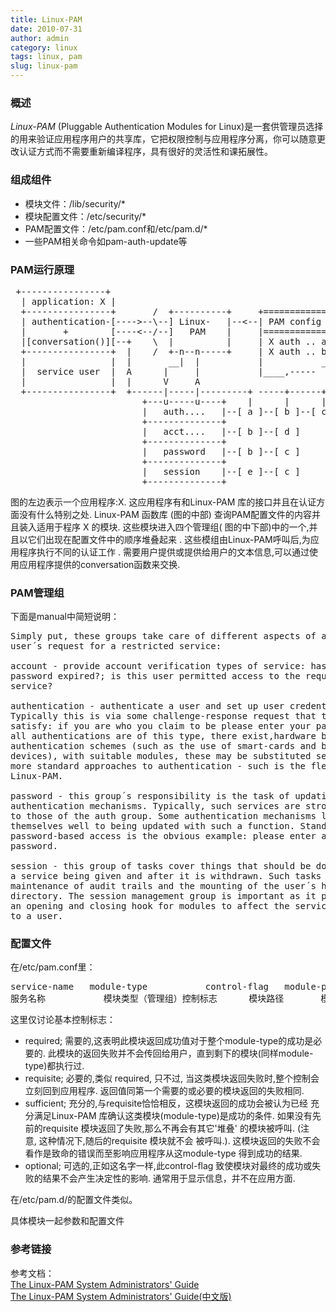 ```yaml
---
title: Linux-PAM
date: 2010-07-31
author: admin
category: linux
tags: linux, pam
slug: linux-pam
---
```


### 概述

*Linux-PAM* (Pluggable Authentication Modules for Linux)是一套供管理员选择的用来验证应用程序用户的共享库，它把权限控制与应用程序分离，你可以随意更改认证方式而不需要重新编译程序，具有很好的灵活性和课拓展性。

### 组成组件

-   模块文件：/lib/security/\*
-   模块配置文件：/etc/security/\*
-   PAM配置文件：/etc/pam.conf和/etc/pam.d/\*
-   一些PAM相关命令如pam-auth-update等

### PAM运行原理

<pre>
 +----------------+
  | application: X |
  +----------------+       /  +----------+     +================+
  | authentication-[---->--\--] Linux-   |--<--| PAM config file|
  |       +        [----<--/--]   PAM    |     |================|
  |[conversation()][--+    \  |          |     | X auth .. a.so |
  +----------------+  |    /  +-n--n-----+     | X auth .. b.so |
  |                |  |       __|  |           |           _____/
  |  service user  |  A      |     |           |____,-----
  |                |  |      V     A
  +----------------+  +------|-----|---------+ -----+------+
                         +---u-----u----+    |      |      |
                         |   auth....   |--[ a ]--[ b ]--[ c ]
                         +--------------+
                         |   acct....   |--[ b ]--[ d ]
                         +--------------+
                         |   password   |--[ b ]--[ c ]
                         +--------------+
                         |   session    |--[ e ]--[ c ]
                         +--------------+
</pre>

图的左边表示一个应用程序:X. 这应用程序有和Linux-PAM 库的接口并且在认证方面没有什么特别之处. Linux-PAM 函数库 (图的中部) 查询PAM配置文件的内容并且装入适用于程序 X 的模块. 这些模块进入四个管理组( 图的中下部)中的一个,并且以它们出现在配置文件中的顺序堆叠起来 . 这些模组由Linux-PAM呼叫后,为应用程序执行不同的认证工作 . 需要用户提供或提供给用户的文本信息,可以通过使用应用程序提供的conversation函数来交换.

### PAM管理组

下面是manual中简短说明：

<pre>
Simply put, these groups take care of different aspects of a typical
user´s request for a restricted service:

account - provide account verification types of service: has the user´s
password expired?; is this user permitted access to the requested
service?

authentication - authenticate a user and set up user credentials.
Typically this is via some challenge-response request that theuser must
satisfy: if you are who you claim to be please enter your password. Not
all authentications are of this type, there exist,hardware based
authentication schemes (such as the use of smart-cards and biometric
devices), with suitable modules, these may be substituted seamlessly for
more standard approaches to authentication - such is the flexibility of
Linux-PAM.

password - this group´s responsibility is the task of updating
authentication mechanisms. Typically, such services are strongly coupled
to those of the auth group. Some authentication mechanisms lend
themselves well to being updated with such a function. Standard UN\*X
password-based access is the obvious example: please enter a replacement
password.

session - this group of tasks cover things that should be done prior to
a service being given and after it is withdrawn. Such tasks include the
maintenance of audit trails and the mounting of the user´s home
directory. The session management group is important as it provides both
an opening and closing hook for modules to affect the services available
to a user.
</pre>

### 配置文件

在/etc/pam.conf里：  
<pre>
service-name   module-type           control-flag   module-path   arguments  
服务名称           模块类型（管理组）控制标志      模块路径       模块参数
</pre>

这里仅讨论基本控制标志：

-   required; 需要的,这表明此模块返回成功值对于整个module-type的成功是必要的. 此模块的返回失败并不会传回给用户，直到剩下的模块(同样module-type)都执行过.
-   requisite; 必要的,类似 required, 只不过, 当这类模块返回失败时,整个控制会立刻回到应用程序. 返回值同第一个需要的或必要的模块返回的失败相同.
-   sufficient; 充分的,与requisite恰恰相反，这模块返回的成功会被认为已经 充分满足Linux-PAM 库确认这类模块(module-type)是成功的条件. 如果没有先前的requisite 模块返回了失败,那么不再会有其它'堆叠' 的模块被呼叫. (注意, 这种情况下,随后的requisite 模块就不会 被呼叫.). 这模块返回的失败不会看作是致命的错误而至影响应用程序从这module-type 得到成功的结果.
-   optional; 可选的,正如这名字一样,此control-flag 致使模块对最终的成功或失败的结果不会产生决定性的影响.
    通常用于显示信息，并不在应用方面.

在/etc/pam.d/的配置文件类似。

具体模块一起参数和配置文件

### 参考链接

参考文档：  
[The Linux-PAM System Administrators' Guide](http://debian.securedservers.com/kernel/pub/linux/libs/pam/Linux-PAM-html/Linux-PAM_SAG.html)  
[The Linux-PAM System Administrators' Guide(中文版)](http://www.chinaunix.net/jh/4/390136.html)
